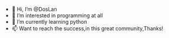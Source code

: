 - 👋 Hi, I’m @DosLan
- 👀 I’m interested in programming at all
- 🌱 I’m currently learning python
- 📫 Want to reach the success,in this great community,Thanks!
